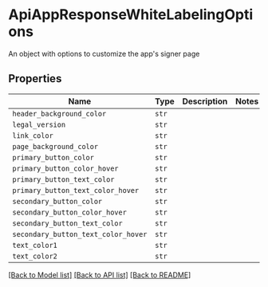 # ApiAppResponseWhiteLabelingOptions

An object with options to customize the app&#39;s signer page

## Properties

| Name | Type | Description | Notes |
| ---- | ---- | ----------- | ----- |
| `header_background_color` | ```str``` |    |  |
| `legal_version` | ```str``` |    |  |
| `link_color` | ```str``` |    |  |
| `page_background_color` | ```str``` |    |  |
| `primary_button_color` | ```str``` |    |  |
| `primary_button_color_hover` | ```str``` |    |  |
| `primary_button_text_color` | ```str``` |    |  |
| `primary_button_text_color_hover` | ```str``` |    |  |
| `secondary_button_color` | ```str``` |    |  |
| `secondary_button_color_hover` | ```str``` |    |  |
| `secondary_button_text_color` | ```str``` |    |  |
| `secondary_button_text_color_hover` | ```str``` |    |  |
| `text_color1` | ```str``` |    |  |
| `text_color2` | ```str``` |    |  |


[[Back to Model list]](../README.md#documentation-for-models) [[Back to API list]](../README.md#documentation-for-api-endpoints) [[Back to README]](../README.md)


